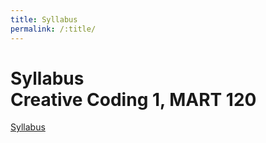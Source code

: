 ```yaml
---
title: Syllabus
permalink: /:title/
---
```



# Syllabus<br/>Creative Coding 1, MART 120




<a href="https://montana-media-arts.github.io/Mart120-Spring2025/modules/week-1/imgs/Syllabus.pdf" target="_blank">Syllabus</a>

